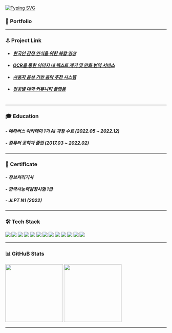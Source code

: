 

[![Typing SVG](https://readme-typing-svg.herokuapp.com?font=Fira+Code&pause=1000&background=FFFFFF&vCenter=true&color=000000&width=435&lines=LI-JiYoon's+Github)](https://git.io/typing-svg)

<b>
  
<h3>🚀 Portfolio</h3>



-----------------------------------------------------------------------------------------------------------------------------------------
<h3>⚓ Project Link</h3>
<h5>

- [한국인 감정 인식을 위한 복합 영상](https://github.com/LI-JiYoon/MTVS/tree/main/7%EC%9B%94%204%EC%A3%BC%EC%B0%A8) <br/><br/>
- [OCR을 통한 이미지 내 텍스트 제거 및 만화 번역 서비스](https://github.com/Boram3J) <br/><br/>
- [사용자 음성 기반 음악 추천 시스템](https://github.com/MusicSketch) <br/><br/>
- [전공별 대학 커뮤니티 플랫폼](https://github.com/LI-JiYoon/UNIVERSE) <br/><br/>

</h5>
  
-----------------------------------------------------------------------------------------------------------------------------------------
<h3>🎓 Education</h3>
<h5>
- 메타버스 아카데미 1기 AI 과정 수료 (2022.05 ~ 2022.12) <br/><br/>
- 컴퓨터 공학과 졸업 (2017.03 ~ 2022.02)
</h5>
  
-----------------------------------------------------------------------------------------------------------------------------------------

<h3>📕 Certificate</h3>
  
  
<h5>
- 정보처리기사<br/><br/>
- 한국사능력검정시험 1급<br/><br/>
- JLPT N1 (2022)
</h5>
  
-----------------------------------------------------------------------------------------------------------------------------------------

<h3>🛠 Tech Stack</h3>

<p>
  <img src="https://img.shields.io/badge/Python-FFFFFF?style=flat&logo=Python&logoColor=3776AB"/>
  <img src="https://img.shields.io/badge/Pytorch-FFFFFF?style=flat&logo=Pytorch&logoColor=EE4C2C"/>
  <img src="https://img.shields.io/badge/TensorFlow-FFFFFF?style=flat&logo=TensorFlow&logoColor=FF6F00"/>
  <img src="https://img.shields.io/badge/Pandas-FFFFFF?style=flat&logo=pandas&logoColor=150458"/>
  <img src="https://img.shields.io/badge/NumPy-FFFFFF?style=flat&logo=NumPy&logoColor=013243"/>
  <img src="https://img.shields.io/badge/Keras-FFFFFF?style=flat&logo=Keras&logoColor=D00000"/>
  <img src="https://img.shields.io/badge/OpenCV-FFFFFF?style=flat&logo=OpenCV&logoColor=5C3EE8"/>
  <img src="https://img.shields.io/badge/Selenium-FFFFFF?style=flat&logo=Selenium&logoColor=43B02A"/>
  <img src="https://img.shields.io/badge/FastAPI-FFFFFF?style=flat&logo=FastAPI&logoColor=009688"/> 
  <img src="https://img.shields.io/badge/Docker-FFFFFF?style=flat&logo=Docker&logoColor=2496ED"/>
  <img src="https://img.shields.io/badge/Linux-FFFFFF?style=flat&logo=Linux&logoColor=FCC624"/>
  <img src="https://img.shields.io/badge/Notion-FFFFFF?style=flat&logo=Notion&logoColor=000000"/>
  <img src="https://img.shields.io/badge/GitHub-FFFFFF?style=flat&logo=GitHub&logoColor=181717"/>
 
</p>

-----------------------------------------------------------------------------------------------------------------------------------------
<h3>📊 GitHuB Stats</h3>
<p>
  <img height="180em" src="https://github-readme-stats.vercel.app/api?username=LI-JiYoon&show_icons=true&theme=graywhite"/>
  <img height="180em" src="https://github-readme-stats.vercel.app/api/top-langs/?username=LI-JiYoon&show_icons=true&theme=graywhite"/>
</p> 

-----------------------------------------------------------------------------------------------------------------------------------------




                                                                  

